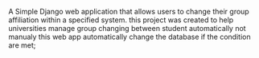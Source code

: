 A Simple Django web application that allows users to change their group affiliation within a specified system.
this project was created to help universities manage group changing between student automatically not manualy
this web app automatically change the database if the condition are met;
